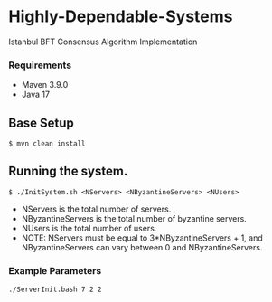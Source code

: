 # Highly-Dependable-Systems
Istanbul BFT Consensus Algorithm Implementation

### Requirements

- Maven 3.9.0
- Java 17

## Base Setup

```shell
$ mvn clean install 
```

## Running the system.

```shell
$ ./InitSystem.sh <NServers> <NByzantineServers> <NUsers> 
```

- NServers is the total number of servers.
- NByzantineServers is the total number of byzantine servers.
- NUsers is the total number of users.
- NOTE: NServers must be equal to 3*NByzantineServers + 1, and NByzantineServers can vary between 0 and NByzantineServers. 

### Example Parameters
```
./ServerInit.bash 7 2 2
```